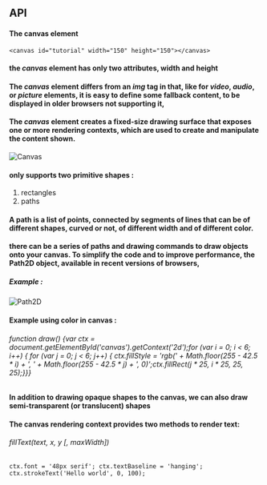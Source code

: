 ## API

#### The **canvas** element
`<canvas id="tutorial" width="150" height="150"></canvas>`
####  the *canvas* element has only two attributes, width and height
#### The *canvas* element differs from an *img* tag in that, like for *video*, *audio*, or *picture* elements, it is easy to define some fallback content, to be displayed in older browsers not supporting it,
#### The *canvas* element creates a fixed-size drawing surface that exposes one or more rendering contexts, which are used to create and manipulate the content shown. 

![Canvas](https://www.researchgate.net/profile/Curran-Kelleher/publication/262398551/figure/fig5/AS:666687049306144@1535961987543/Example-code-for-HTML5-Canvas.png)

#### only supports two primitive shapes :
1. rectangles 
2. paths

#### A path is a list of points, connected by segments of lines that can be of different shapes, curved or not, of different width and of different color.

#### there can be a series of paths and drawing commands to draw objects onto your canvas. To simplify the code and to improve performance, the Path2D object, available in recent versions of browsers,

##### Example :

![Path2D](https://mdn.mozillademos.org/files/9851/path2d.png)


#### Example using color in canvas :
###### function draw() {var ctx = document.getElementById('canvas').getContext('2d');for (var i = 0; i < 6; i++) { for (var j = 0; j < 6; j++) {  ctx.fillStyle = 'rgb(' + Math.floor(255 - 42.5 * i) + ', ' + Math.floor(255 - 42.5 * j) + ', 0)';ctx.fillRect(j * 25, i * 25, 25, 25);}}}


#### In addition to drawing opaque shapes to the canvas, we can also draw semi-transparent (or translucent) shapes


#### The canvas rendering context provides two methods to render text:

###### fillText(text, x, y [, maxWidth])

`ctx.font = '48px serif'; ctx.textBaseline = 'hanging'; ctx.strokeText('Hello world', 0, 100);`